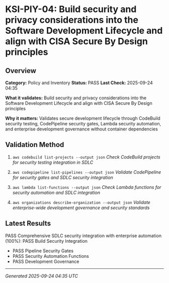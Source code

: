 # KSI-PIY-04: Build security and privacy considerations into the Software Development Lifecycle and align with CISA Secure By Design principles

## Overview

**Category:** Policy and Inventory
**Status:** PASS
**Last Check:** 2025-09-24 04:35

**What it validates:** Build security and privacy considerations into the Software Development Lifecycle and align with CISA Secure By Design principles

**Why it matters:** Validates secure development lifecycle through CodeBuild security testing, CodePipeline security gates, Lambda security automation, and enterprise development governance without container dependencies

## Validation Method

1. `aws codebuild list-projects --output json`
   *Check CodeBuild projects for security testing integration in SDLC*

2. `aws codepipeline list-pipelines --output json`
   *Validate CodePipeline for security gates and SDLC security integration*

3. `aws lambda list-functions --output json`
   *Check Lambda functions for security automation and SDLC integration*

4. `aws organizations describe-organization --output json`
   *Validate enterprise-wide development governance and security standards*

## Latest Results

PASS Comprehensive SDLC security integration with enterprise automation (100%): PASS Build Security Integration
- PASS Pipeline Security Gates
- PASS Security Automation Functions
- PASS Development Governance

---
*Generated 2025-09-24 04:35 UTC*